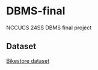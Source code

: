 # DBMS-final
NCCUCS 24SS DBMS final project

## Dataset
[Bikestore dataset](https://www.kaggle.com/datasets/dillonmyrick/bike-store-sample-database/data?select=products.csv)
